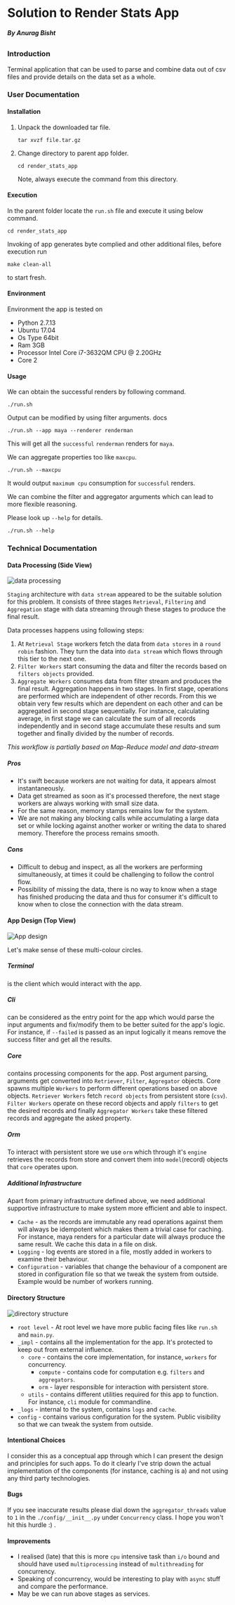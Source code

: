 # Solution to Render Stats App
##### By Anurag Bisht
##

### Introduction
Terminal application that can be used to parse and combine data out of
csv files and provide details on the data set as a whole.

### User Documentation

#### Installation

1. Unpack the downloaded tar file.

    ```
    tar xvzf file.tar.gz
    ```
2. Change directory to parent app folder.

    ```
    cd render_stats_app
    ```

	Note, always execute the command from this directory.

#### Execution

In the parent folder locate the `run.sh` file and execute it using below command.

```
cd render_stats_app
```

Invoking of app generates byte complied and other additional files, before execution run

```
make clean-all
```

to start fresh.

#### Environment

Environment the app is tested on

* Python 2.7.13
* Ubuntu 17.04
* Os Type 64bit
* Ram 3GB
* Processor Intel Core i7-3632QM CPU @ 2.20GHz
* Core 2

#### Usage

We can obtain the successful renders by following command.

```
./run.sh
```

Output can be modified by using filter arguments.
docs
```
./run.sh --app maya --renderer renderman
```

This will get all the `successful` `renderman` renders for `maya`.

We can aggregate properties too like `maxcpu`.

```
./run.sh --maxcpu
```

It would output `maximum cpu` consumption for `successful` renders.

We can combine the filter and aggregator arguments which can lead to more flexible reasoning.

Please look up `--help` for details.

```
./run.sh --help
```

### Technical Documentation

#### Data Processing (Side View)
![data processing](../docs/dataflow.png)

`Staging` architecture with `data stream` appeared to be the suitable solution for this problem. It consists of three stages `Retrieval`, `Filtering` and `Aggregation` stage with data streaming through these stages to produce the final result.

Data processes happens using following steps:

1. At `Retrieval Stage` workers fetch the data from `data stores` in a `round robin` fashion. They turn the data into `data stream` which flows through this tier to the next one.
2. `Filter Workers` start consuming the data and filter the records based on `filters objects` provided.
3. `Aggregate Workers` consumes data from filter stream and produces the final result. Aggregation happens in two stages. In first stage, operations are performed which are independent of other records. From this we obtain very few results which are dependent on each other and can be aggregated in second stage sequentially. For instance, calculating average, in first stage we can calculate the sum of all records independently and in second stage accumulate these results and sum together and finally divided by the number of records.

*This workflow is partially based on Map-Reduce model and data-stream*

##### Pros

* It's swift because workers are not waiting for data, it appears almost instantaneously.
* Data get streamed as soon as it's processed therefore, the next stage workers are always working with small size data.
* For the same reason, memory stamps remains low for the system.
* We are not making any blocking calls while accumulating a large data set or while locking against another worker or writing the data to shared memory. Therefore the process remains smooth.

##### Cons

* Difficult to debug and inspect, as all the workers are performing simultaneously, at times it could be challenging to follow the control flow.
* Possibility of missing the data, there is no way to know when a stage has finished producing the data and thus for consumer it's difficult to know when to close the connection with the data stream.

#### App Design (Top View)

![App design](./docs/design.png)

Let's make sense of these multi-colour circles.

##### Terminal
is the client which would interact with the app.

##### Cli
can be considered as the entry point for the app which would parse the input arguments and fix/modify them to be better suited for the app's logic. For instance, if `--failed` is passed as an input logically it means remove the success filter and get all the results.

##### Core
contains processing components for the app. Post argument parsing, arguments get converted into `Retriever`, `Filter`, `Aggregator` objects. Core spawns multiple `Workers` to perform different operations based on above objects. `Retriever Workers` fetch `record objects` from persistent store (`csv`). `Filter Workers` operate on these record objects and apply `filters` to get the desired records and finally `Aggregator Workers` take these filtered records and aggregate the asked property.

##### Orm
To interact with persistent store we use `orm` which through it's `engine` retrieves the records from store and convert them into `model`(record) objects that `core` operates upon.

##### Additional Infrastructure
Apart from primary infrastructure defined above, we need additional supportive infrastructure to make system more efficient and able to inspect.

* `Cache` - as the records are immutable any read operations against them will always be idempotent which makes them a trivial case for caching. For instance, maya renders for a particular date will always produce the same result. We cache this data in a file on disk.
* `Logging` - log events are stored in a file, mostly added in workers to examine their behaviour.
* `Configuration` - variables that change the behaviour of a component are stored in configuration file so that we tweak the system from outside. Example would be number of workers running.

#### Directory Structure

![directory structure](../docs/directorystructure.png)

* `root level` - At root level we have more public facing files like `run.sh` and `main.py`.
* `_impl` - contains all the implementation for the app. It's protected to keep out from external influence.
    * `core` - contains the core implementation, for instance, `workers` for concurrency.
        * `compute` - contains code for computation e.g. `filters` and `aggregators`.
        * `orm` - layer responsible for interaction with persistent store.
    * `utils` - contains different utilities required for this app to function. For instance, `cli` module for commandline.
* `_logs` - internal to the system, contains `logs` and `cache`.
* `config` - contains various configuration for the system. Public visibility so that we can tweak the system from outside.

#### Intentional Choices
I consider this as a conceptual app through which I can present the design and principles for such apps. To do it clearly I've strip down the actual implementation of the components (for instance, caching is a) and not using any third party technologies.

#### Bugs

If you see inaccurate results please dial down the `aggregator_threads` value to `1` in the `./config/__init__.py` under `Concurrency` class.
I hope you won't hit this hurdle :) .

#### Improvements
* I realised (late) that this is more `cpu` intensive task than `i/o` bound and should  have used `multiprocessing` instead of `multithreading` for concurrency.
* Speaking of concurrency, would be interesting to play with `async` stuff and compare the performance.
* May be we can run above stages as services.
